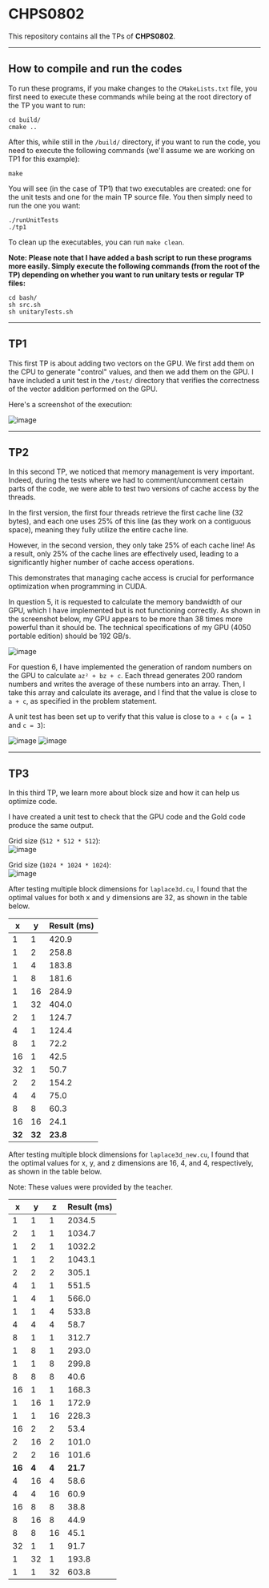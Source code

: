 # CHPS0802

This repository contains all the TPs of **CHPS0802**.

<hr></hr>

## How to compile and run the codes

To run these programs, if you make changes to the `CMakeLists.txt` file, you first need to execute these commands while being at the root directory of the TP you want to run:

```
cd build/
cmake ..
```

After this, while still in the `/build/` directory, if you want to run the code, you need to execute the following commands (we'll assume we are working on TP1 for this example):

```
make
```

You will see (in the case of TP1) that two executables are created: one for the unit tests and one for the main TP source file. You then simply need to run the one you want:

```
./runUnitTests
./tp1
```

To clean up the executables, you can run `make clean`.

**Note: Please note that I have added a bash script to run these programs more easily. Simply execute the following commands (from the root of the TP) depending on whether you want to run unitary tests or regular TP files:**

```
cd bash/
sh src.sh
sh unitaryTests.sh
```

<hr>

## TP1

This first TP is about adding two vectors on the GPU. We first add them on the CPU to generate "control" values, and then we add them on the GPU. I have included a unit test in the `/test/` directory that verifies the correctness of the vector addition performed on the GPU.

Here's a screenshot of the execution:

![image](https://github.com/user-attachments/assets/6c9beb54-f012-4a5c-ab1e-0056589c51e6)

<hr>

## TP2

In this second TP, we noticed that memory management is very important. Indeed, during the tests where we had to comment/uncomment certain parts of the code, we were able to test two versions of cache access by the threads.

In the first version, the first four threads retrieve the first cache line (32 bytes), and each one uses 25% of this line (as they work on a contiguous space), meaning they fully utilize the entire cache line.

However, in the second version, they only take 25% of each cache line! As a result, only 25% of the cache lines are effectively used, leading to a significantly higher number of cache access operations.

This demonstrates that managing cache access is crucial for performance optimization when programming in CUDA.

In question 5, it is requested to calculate the memory bandwidth of our GPU, which I have implemented but is not functioning correctly. As shown in the screenshot below, my GPU appears to be more than 38 times more powerful than it should be. The technical specifications of my GPU (4050 portable edition) should be 192 GB/s.

![image](https://github.com/user-attachments/assets/3f6d7f2d-da11-4864-8ce4-0b5360d07463)

For question 6, I have implemented the generation of random numbers on the GPU to calculate `az² + bz + c`. Each thread generates 200 random numbers and writes the average of these numbers into an array. Then, I take this array and calculate its average, and I find that the value is close to `a + c`, as specified in the problem statement.

A unit test has been set up to verify that this value is close to `a + c` (`a = 1` and `c = 3`):

![image](https://github.com/user-attachments/assets/ac66d33f-8571-4381-8612-2c7d969139a5)
![image](https://github.com/user-attachments/assets/0aad7a49-1857-4287-bb2d-0ac3272a1eb8)

<hr>

## TP3

In this third TP, we learn more about block size and how it can help us optimize code.

I have created a unit test to check that the GPU code and the Gold code produce the same output.

Grid size (`512 * 512 * 512`):
<br>
![image](https://github.com/user-attachments/assets/c55d1a49-f7d6-403d-95cf-2c96bae99419)

Grid size (`1024 * 1024 * 1024`):
<br>
![image](https://github.com/user-attachments/assets/06d5691e-361a-4acf-b49b-724dea4d7e1b)

After testing multiple block dimensions for `laplace3d.cu`, I found that the optimal values for both x and y dimensions are 32, as shown in the table below.

| x  | y  | Result (ms) |
|----|----|------------|
| 1  | 1  | 420.9      |
| 1  | 2  | 258.8      |
| 1  | 4  | 183.8      |
| 1  | 8  | 181.6      |
| 1  | 16 | 284.9      |
| 1  | 32 | 404.0      |
| 2  | 1  | 124.7      |
| 4  | 1  | 124.4      |
| 8  | 1  | 72.2       |
| 16 | 1  | 42.5       |
| 32 | 1  | 50.7       |
| 2  | 2  | 154.2      |
| 4  | 4  | 75.0       |
| 8  | 8  | 60.3       |
| 16 | 16 | 24.1       |
| **32** | **32** | **23.8**       |

After testing multiple block dimensions for `laplace3d_new.cu`, I found that the optimal values for x, y, and z dimensions are 16, 4, and 4, respectively, as shown in the table below.

Note: These values were provided by the teacher.

| x  | y  | z  | Result (ms) |
|----|----|----|------------|
| 1  | 1  | 1  | 2034.5     |
| 2  | 1  | 1  | 1034.7     |
| 1  | 2  | 1  | 1032.2     |
| 1  | 1  | 2  | 1043.1     |
| 2  | 2  | 2  | 305.1      |
| 4  | 1  | 1  | 551.5      |
| 1  | 4  | 1  | 566.0      |
| 1  | 1  | 4  | 533.8      |
| 4  | 4  | 4  | 58.7       |
| 8  | 1  | 1  | 312.7      |
| 1  | 8  | 1  | 293.0      |
| 1  | 1  | 8  | 299.8      |
| 8  | 8  | 8  | 40.6       |
| 16 | 1  | 1  | 168.3      |
| 1  | 16 | 1  | 172.9      |
| 1  | 1  | 16 | 228.3      |
| 16 | 2  | 2  | 53.4       |
| 2  | 16 | 2  | 101.0      |
| 2  | 2  | 16 | 101.6      |
| **16** | **4**  | **4**  | **21.7**      |
| 4  | 16 | 4  | 58.6       |
| 4  | 4  | 16 | 60.9       |
| 16 | 8  | 8  | 38.8       |
| 8  | 16 | 8  | 44.9       |
| 8  | 8  | 16 | 45.1       |
| 32 | 1  | 1  | 91.7       |
| 1  | 32 | 1  | 193.8      |
| 1  | 1  | 32 | 603.8      |

